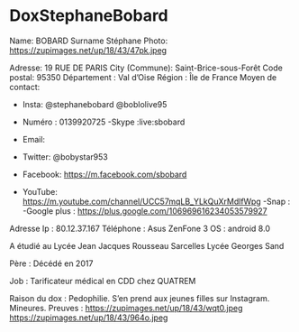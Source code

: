 # DoxStephaneBobard
Name: BOBARD
Surname Stéphane
Photo: https://zupimages.net/up/18/43/47pk.jpeg

Adresse: 19 RUE DE PARIS
City (Commune): Saint-Brice-sous-Forêt 
Code postal: 95350
Département : Val d’Oise
Région : Île de France 
Moyen de contact:
- Insta: 
@stephanebobard
@boblolive95

- Numéro : 0139920725
-Skype :live:sbobard
- Email:  
- Twitter: @bobystar953
- Facebook: https://m.facebook.com/sbobard
- YouTube: https://m.youtube.com/channel/UCC57mqLB_YLkQuXrMdlfWpg
-Snap : 
-Google plus : https://plus.google.com/106969616234053579927

Adresse Ip : 80.12.37.167
Téléphone : Asus ZenFone 3
OS : android 8.0 

A étudié au
 Lycée Jean Jacques Rousseau Sarcelles 
Lycée Georges Sand

Père : Décédé en 2017

Job : Tarificateur médical en CDD chez QUATREM

Raison du dox : 
Pedophilie.
 S’en prend aux jeunes filles sur Instagram. Mineures. 
Preuves :
https://zupimages.net/up/18/43/wqt0.jpeg
https://zupimages.net/up/18/43/964o.jpeg



